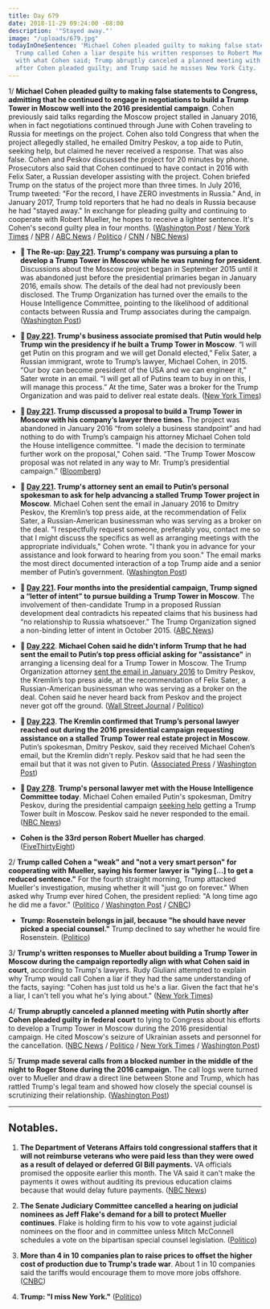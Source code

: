 ```yaml
---
title: Day 679
date: 2018-11-29 09:24:00 -08:00
description: '"Stayed away."'
image: "/uploads/679.jpg"
todayInOneSentence: 'Michael Cohen pleaded guilty to making false statements to Congress;
  Trump called Cohen a liar despite his written responses to Robert Mueller aligning
  with what Cohen said; Trump abruptly canceled a planned meeting with Putin shortly
  after Cohen pleaded guilty; and Trump said he misses New York City. '
---
```


1/ **Michael Cohen pleaded guilty to making false statements to Congress, admitting that he continued to engage in negotiations to build a Trump Tower in Moscow well into the 2016 presidential campaign**. Cohen previously said talks regarding the Moscow project stalled in January 2016, when in fact negotiations continued through June with Cohen traveling to Russia for meetings on the project. Cohen also told Congress that when the project allegedly stalled, he emailed Dmitry Peskov, a top aide to Putin, seeking help, but claimed he never received a response. That was also false. Cohen and Peskov discussed the project for 20 minutes by phone. Prosecutors also said that Cohen continued to have contact in 2016 with Felix Sater, a Russian developer assisting with the project. Cohen briefed Trump on the status of the project more than three times. In July 2016, Trump tweeted: "For the record, I have ZERO investments in Russia." And, in January 2017, Trump told reporters that he had no deals in Russia because he had "stayed away." In exchange for pleading guilty and continuing to cooperate with Robert Mueller, he hopes to receive a lighter sentence.  It's Cohen's second guilty plea in four months. ([Washington Post](https://www.washingtonpost.com/politics/michael-cohen-trumps-former-lawyer-pleads-guilty-to-lying-to-congress/2018/11/29/5fac986a-f3e0-11e8-bc79-68604ed88993_story.html) / [New York Times](https://www.nytimes.com/2018/11/29/nyregion/michael-cohen-trump-russia-mueller.html) / [NPR](https://www.npr.org/2018/11/29/671864979/trump-moscow-real-estate-talks-continued-into-presidential-run-documents-show) / [ABC News](https://abcnews.go.com/Politics/michael-cohen-expected-plead-guilty-lying-congress-collusion/story?id=59491450) / [Politico](https://www.politico.com/story/2018/11/29/michael-cohen-making-surprise-court-appearance-in-new-york-1026107) / [CNN](https://www.cnn.com/2018/11/29/politics/michael-cohen-guilty-plea-misleading-congress/index.html) / [NBC News](https://www.nbcnews.com/politics/politics-news/former-trump-attorney-michael-cohen-pleads-guilty-lying-congress-n941616))

* **📌 The Re-up: [Day 221](https://whatthefuckjusthappenedtoday.com/2017/08/28/day-221/#1-trumps-company-was-pursuing-a-plan). Trump's company was pursuing a plan to develop a Trump Tower in Moscow while he was running for president**. Discussions about the Moscow project began in September 2015 until it was abandoned just before the presidential primaries began in January 2016, emails show. The details of the deal had not previously been disclosed. The Trump Organization has turned over the emails to the House Intelligence Committee, pointing to the likelihood of additional contacts between Russia and Trump associates during the campaign. ([Washington Post](https://www.washingtonpost.com/politics/trumps-business-sought-deal-on-a-trump-tower-in-moscow-while-he-ran-for-president/2017/08/27/d6e95114-8b65-11e7-91d5-ab4e4bb76a3a_story.html))

* **📌 [Day 221](https://whatthefuckjusthappenedtoday.com/2017/08/28/day-221/#2-trumps-business-associate-promised). Trump's business associate promised that Putin would help Trump win the presidency if he built a Trump Tower in Moscow**. “I will get Putin on this program and we will get Donald elected,” Felix Sater, a Russian immigrant, wrote to Trump’s lawyer, Michael Cohen, in 2015. “Our boy can become president of the USA and we can engineer it,” Sater wrote in an email. “I will get all of Putins team to buy in on this, I will manage this process.” At the time, Sater was a broker for the Trump Organization and was paid to deliver real estate deals. ([New York Times](https://www.nytimes.com/2017/08/28/us/politics/trump-tower-putin-felix-sater.html))

* **📌 [Day 221](https://whatthefuckjusthappenedtoday.com/2017/08/28/day-221/#3-trump-discussed-a-proposal-to-buil). Trump discussed a proposal to build a Trump Tower in Moscow with his company’s lawyer three times**. The project was abandoned in January 2016 “from solely a business standpoint” and had nothing to do with Trump’s campaign his attorney Michael Cohen told the House intelligence committee. "I made the decision to terminate further work on the proposal," Cohen said. “The Trump Tower Moscow proposal was not related in any way to Mr. Trump’s presidential campaign.” ([Bloomberg](https://www.bloomberg.com/news/articles/2017-08-28/lawyer-says-he-discussed-moscow-tower-plan-with-trump-3-times))

* **📌 [Day 221](https://whatthefuckjusthappenedtoday.com/2017/08/28/day-221/#4-trumps-attorney-sent-an-email-to-p). Trump's attorney sent an email to Putin’s personal spokesman to ask for help advancing a stalled Trump Tower project in Moscow**. Michael Cohen sent the email in January 2016 to Dmitry Peskov, the Kremlin’s top press aide, at the recommendation of Felix Sater, a Russian-American businessman who was serving as a broker on the deal. "I respectfully request someone, preferably you, contact me so that I might discuss the specifics as well as arranging meetings with the appropriate individuals," Cohen wrote. "I thank you in advance for your assistance and look forward to hearing from you soon." The email marks the most direct documented interaction of a top Trump aide and a senior member of Putin’s government. ([Washington Post](https://www.washingtonpost.com/politics/top-trump-organization-executive-reached-out-to-putin-aide-for-help-on-business-deal/2017/08/28/095aebac-8c16-11e7-84c0-02cc069f2c37_story.html))

* **📌 [Day 221](https://whatthefuckjusthappenedtoday.com/2017/08/28/day-221/#5-four-months-into-the-presidential). Four months into the presidential campaign, Trump signed a “letter of intent” to pursue building a Trump Tower in Moscow**. The involvement of then-candidate Trump in a proposed Russian development deal contradicts his repeated claims that his business had “no relationship to Russia whatsoever." The Trump Organization signed a non-binding letter of intent in October 2015. ([ABC News](http://abcnews.go.com/Politics/trump-knew-moscow-tower-proposal-campaign-lawyer/story?id=49472342))

* **📌 [Day 222](https://whatthefuckjusthappenedtoday.com/2017/08/29/day-222/#3-michael-cohen-said-he-didn%E2%80%99t-infor)**. **Michael Cohen said he didn't inform Trump that he had sent the email to Putin’s top press official asking for "assistance"** in arranging a licensing deal for a Trump Tower in Moscow. The Trump Organization attorney [sent the email in January 2016](https://whatthefuckjusthappenedtoday.com/2017/08/28/day-221/#4-trumps-attorney-sent-an-email-to-p) to Dmitry Peskov, the Kremlin’s top press aide, at the recommendation of Felix Sater, a Russian-American businessman who was serving as a broker on the deal. Cohen said he never heard back from Peskov and the project never got off the ground. ([Wall Street Journal](https://www.wsj.com/articles/trump-attorney-says-they-discussed-moscow-tower-deal-during-campaign-1503955486) / [Politico](http://www.politico.com/story/2017/08/28/michael-cohen-trump-lawyer-putin-russia-242102))

* **📌 [Day 223](https://whatthefuckjusthappenedtoday.com/2017/08/30/day-223/#4-the-kremlin-confirmed-that-trump%E2%80%99s)**. **The Kremlin confirmed that Trump’s personal lawyer reached out during the 2016 presidential campaign requesting assistance on a stalled Trump Tower real estate project in Moscow**. Putin’s spokesman, Dmitry Peskov, said they received Michael Cohen’s email, but the Kremlin didn't reply. Peskov said that he had seen the email but that it was not given to Putin. ([Associated Press](https://apnews.com/b584e7f4fffe46f6ae4520727f117201) / [Washington Post](https://www.washingtonpost.com/world/kremlin-confirms-it-received-letter-from-trump-lawyer-about-stalled-moscow-real-estate-project-but-did-not-respond/2017/08/30/ee509c0a-8d80-11e7-8df5-c2e5cf46c1e2_story.html))

* **📌 [Day 278](https://whatthefuckjusthappenedtoday.com/2017/10/24/day-278/#9-trumps-personal-lawyer-met-with-th)**. **Trump's personal lawyer met with the House Intelligence Committee today**. Michael Cohen emailed Putin's spokesman, Dmitry Peskov, during the presidential campaign [seeking help](https://whatthefuckjusthappenedtoday.com/2017/08/30/day-223/#4-the-kremlin-confirmed-that-trump%E2%80%99s) getting a Trump Tower built in Moscow. Peskov said he never responded to the email. ([NBC News](https://www.nbcnews.com/politics/politics-news/trump-lawyer-michael-cohen-appear-house-intel-panel-tuesday-n813521))

* **Cohen is the 33rd person Robert Mueller has charged**. ([FiveThirtyEight](https://fivethirtyeight.com/features/michael-cohen-is-the-33rd-person-mueller-has-charged-and-could-be-among-the-most-important/))

2/ **Trump called Cohen a "weak" and "not a very smart person" for cooperating with Mueller, saying his former lawyer is "lying \[...\] to get a reduced sentence."** For the fourth straight morning, Trump attacked Mueller's investigation, musing whether it will "just go on forever." When asked why Trump ever hired Cohen, the president replied: "A long time ago he did me a favor." ([Politico](https://www.politico.com/story/2018/11/29/trump-calls-michael-cohen-a-weak-person-after-new-plea-deal-1027259) / [Washington Post](https://www.washingtonpost.com/politics/trump-attacks-mueller-probe-for-fourth-straight-morning-asks-if-it-will-go-on-forever/2018/11/29/96b204ec-f3c9-11e8-bc79-68604ed88993_story.html) / [CNBC](https://www.cnbc.com/2018/11/29/trump-accuses-michael-cohen-of-lying-about-trump-tower-deal-in-plea.html))

* **Trump: Rosenstein belongs in jail, because "he should have never picked a special counsel."** Trump declined to say whether he would fire Rosenstein. ([Politico](https://www.politico.com/story/2018/11/29/trump-rosenstein-belongs-in-jail-1026104))

3/ **Trump's written responses to Mueller about building a Trump Tower in Moscow during the campaign reportedly align with what Cohen said in court**, according to Trump's lawyers. Rudy Giuliani attempted to explain why Trump would call Cohen a liar if they had the same understanding of the facts, saying: "Cohen has just told us he's a liar. Given the fact that he's a liar, I can't tell you what he's lying about." ([New York Times](https://www.nytimes.com/2018/11/29/us/politics/trump-cohen-moscow-trump-tower.html))

4/ **Trump abruptly canceled a planned meeting with Putin shortly after Cohen pleaded guilty in federal court** to lying to Congress about his efforts to develop a Trump Tower in Moscow during the 2016 presidential campaign. He cited Moscow's seizure of Ukrainian assets and personnel for the cancellation.  ([NBC News](https://www.nbcnews.com/politics/politics-news/trump-cancels-putin-over-ukraine-aggression-n941726) / [Politico](https://www.politico.com/story/2018/11/29/trump-cancels-meeting-with-putin-at-g-20-summit-1027802) / [New York Times](https://www.nytimes.com/2018/11/29/us/politics/trump-putin-meeting-g20.html) / [Washington Post](https://www.washingtonpost.com/world/europe/kremlin-says-trump-putin-have-agreed-to-meet-at-g-20-summit-on-saturday/2018/11/29/610aba8e-f3bd-11e8-bc79-68604ed88993_story.html))

5/ **Trump made several calls from a blocked number in the middle of the night to Roger Stone during the 2016 campaign.** The call logs were turned over to Mueller and draw a direct line between Stone and Trump, which has rattled Trump's legal team and showed how closely the special counsel is scrutinizing their relationship. ([Washington Post](https://www.washingtonpost.com/politics/trumps-night-owl-calls-to-roger-stone-in-2016-draw-scrutiny-in-mueller-probe/2018/11/28/77d6174e-f332-11e8-80d0-f7e1948d55f4_story.html?utm_term=.5fd277ca8bb7))

---

## Notables.

1. **The Department of Veterans Affairs told congressional staffers that it will not reimburse veterans who were paid less than they were owed as a result of delayed or deferred GI Bill payments.** VA officials promised the opposite earlier this month. The VA said it can't make the payments it owes without auditing its previous education claims because that would delay future payments. ([NBC News](https://www.nbcnews.com/news/us-news/veterans-affairs-dept-tells-congressional-staffers-it-won-t-repay-n941491))

2. **The Senate Judiciary Committee cancelled a hearing on judicial nominees as Jeff Flake's demand for a bill to protect Mueller continues**. Flake is holding firm to his vow to vote against judicial nominees on the floor and in committee unless Mitch McConnell schedules a vote on the bipartisan special counsel legislation. ([Politico](https://www.politico.com/story/2018/11/28/senate-judiciary-nominee-flake-mueller-1025918))

3. **More than 4 in 10 companies plan to raise prices to offset the higher cost of production due to Trump's trade war**. About 1 in 10 companies said the tariffs would encourage them to move more jobs offshore. ([CNBC](https://www.cnbc.com/2018/11/28/manufacturers-say-trump-tariffs-to-bring-higher-prices-not-jobs-survey.html))

4. **Trump: "I miss New York."** ([Politico](https://www.politico.com/story/2018/11/29/trump-i-miss-new-york-1026136))